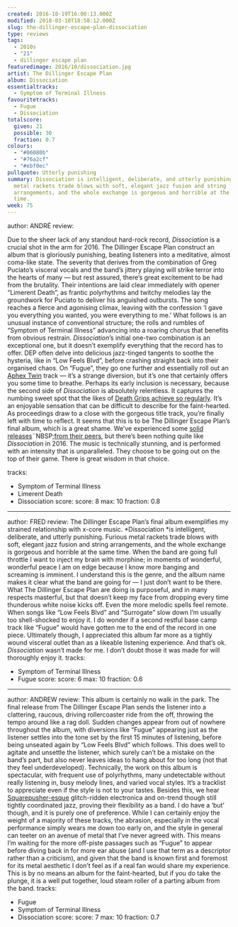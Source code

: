 ```yaml
---
created: 2016-10-19T16:00:13.000Z
modified: 2018-03-10T18:58:12.000Z
slug: the-dillinger-escape-plan-dissociation
type: reviews
tags:
  - 2010s
  - "21"
  - dillinger escape plan
featuredimage: 2016/10/dissociation.jpg
artist: The Dillinger Escape Plan
album: Dissociation
essentialtracks:
  - Symptom of Terminal Illness
favouritetracks:
  - Fugue
  - Dissociation
totalscore:
  given: 21
  possible: 30
  fraction: 0.7
colours:
  - "#06080b"
  - "#76a2cf"
  - "#ebf0ec"
pullquote: Utterly punishing
summary: Dissociation is intelligent, deliberate, and utterly punishing. Furious
  metal rackets trade blows with soft, elegant jazz fusion and string
  arrangements, and the whole exchange is gorgeous and horrible at the same
  time.
week: 75
---
```

author: ANDRÉ
review: <div class="_d97"><p>Due to the sheer lack of any standout hard-rock
  record, <em>Dissociation</em> is a crucial shot in the arm for 2016. The
  Dillinger Escape Plan construct an album that is gloriously punishing, beating
  listeners into a meditative, almost coma-like state. The severity that derives
  from the combination of Greg Puciato’s visceral vocals and the band’s jittery
  playing will strike terror into the hearts of many — but rest assured, there’s
  great excitement to be had from the brutality. Their intentions are laid clear
  immediately with opener “Limerent Death”, as frantic polyrhythms and twitchy
  melodies lay the groundwork for Puciato to deliver his anguished outbursts.
  The song reaches a fierce and agonising climax, leaving with the confession ‘I
  gave you everything you wanted, you were everything to me.’ What follows is an
  unusual instance of conventional structure; the rolls and rumbles of “Symptom
  of Terminal Illness” advancing into a roaring chorus that benefits from
  obvious restrain. <em>Dissociation</em>’s initial one-two combination is an
  exceptional one, but it doesn’t exemplify everything that the record has to
  offer. DEP often delve into delicious jazz-tinged tangents to soothe the
  hysteria, like in “Low Feels Blvd”, before crashing straight back into their
  organised chaos. On “Fugue”, they go one further and essentially roll out an
  <a
  href="articles/cheetah-sees-aphex-twin-remain-in-style/"
  target="_blank" rel="noopener">Aphex Twin</a> track — it’s a strange
  diversion, but it’s one that certainly offers you some time to breathe.
  Perhaps its early inclusion is necessary, because the second side of
  <em>Dissociation</em> is absolutely relentless. It captures the numbing sweet
  spot that the likes of <a
  href="reviews/death-grips-the-powers-that-b/"
  target="_blank" rel="noopener">Death Grips achieve so regularly</a>. It’s an
  enjoyable sensation that can be difficult to describe for the faint-hearted.
  As proceedings draw to a close with the gorgeous title track, you’re finally
  left with time to reflect. It seems that this is to be The Dillinger Escape
  Plan’s final album, which is a great shame. We’ve experienced some&nbsp;<a
  href="reviews/deftones-gore/" target="_blank"
  rel="noopener">solid releases</a>¨NBSP;<a
  href="reviews/swans-the-glowing-man/" target="_blank"
  rel="noopener">from their peers</a>, but there’s been nothing quite like
  <em>Dissociation</em> in 2016. The music is technically stunning, and is
  performed with an intensity that is unparalleled. They choose to be going out
  on the top of their game. There is great wisdom in that choice.</p></div>
tracks:
  - Symptom of Terminal Illness
  - ­Limerent Death
  - ­Dissociation
score:
  score: 8
  max: 10
  fraction: 0.8
---
author: FRED
review: The Dillinger Escape Plan’s final album exemplifies my strained
  relationship with x-core music. *Dissociation *is intelligent, deliberate, and
  utterly punishing. Furious metal rackets trade blows with soft, elegant jazz
  fusion and string arrangements, and the whole exchange is gorgeous and
  horrible at the same time. When the band are going full throttle I want to
  inject my brain with morphine; in moments of wonderful, wonderful peace I am
  on edge because I know more banging and screaming is imminent. I understand
  this is the genre, and the album name makes it clear what the band are going
  for — I just don’t want to be there. What The Dillinger Escape Plan are doing
  is purposeful, and in many respects masterful, but that doesn’t keep my face
  from dropping every time thunderous white noise kicks off. Even the more
  melodic spells feel remote. When songs like “Low Feels Blvd” and “Surrogate”
  slow down I’m usually too shell-shocked to enjoy it. I do wonder if a second
  restful base camp track like “Fugue” would have gotten me to the end of the
  record in one piece. Ultimately though, I appreciated this album far more as a
  tightly wound visceral outlet than as a likeable listening experience. And
  that’s ok. *Dissociation* wasn’t made for me. I don’t doubt those it was made
  for will thoroughly enjoy it.
tracks:
  - Symptom of Terminal Illness
  - ­Fugue
score:
  score: 6
  max: 10
  fraction: 0.6
---
author: ANDREW
review: This album is certainly no walk in the park. The final release from The
  Dillinger Escape Plan sends the listener into a clattering, raucous, driving
  rollercoaster ride from the off, throwing the tempo around like a rag doll.
  Sudden changes appear from out of nowhere throughout the album, with
  diversions like “Fugue” appearing just as the listener settles into the tone
  set by the first 15 minutes of listening, before being unseated again by “Low
  Feels Blvd” which follows. This does well to agitate and unsettle the
  listener, which surely can’t be a mistake on the band’s part, but also never
  leaves ideas to hang about for too long (not that they feel underdeveloped).
  Technically, the work on this album is spectacular, with frequent use of
  polyrhythms, many undetectable without really listening in, busy melody lines,
  and varied vocal styles. It’s a tracklist to appreciate even if the style is
  not to your tastes. Besides this, we hear
  [Squarepusher-esque](<reviews/squarepusher-damogen-furies/>)
  glitch-ridden electronica and on-trend though still tightly coordinated jazz,
  proving their flexibility as a band. I do have a ‘but’ though, and it is
  purely one of preference. While I can certainly enjoy the weight of a majority
  of these tracks, the abrasion, especially in the vocal performance simply
  wears me down too early on, and the style in general can teeter on an avenue
  of metal that I’ve never agreed with. This means I’m waiting for the more
  off-piste passages such as “Fugue” to appear before diving back in for more
  ear abuse (and I use that term as a descriptor rather than a criticism), and
  given that the band is known first and foremost for its metal aesthetic I
  don’t feel as if a real fan would share my experience. This is by no means an
  album for the faint-hearted, but if you do take the plunge, it is a well put
  together, loud steam roller of a parting album from the band.
tracks:
  - Fugue
  - ­Symptom of Terminal Illness
  - ­Dissociation
score:
  score: 7
  max: 10
  fraction: 0.7
